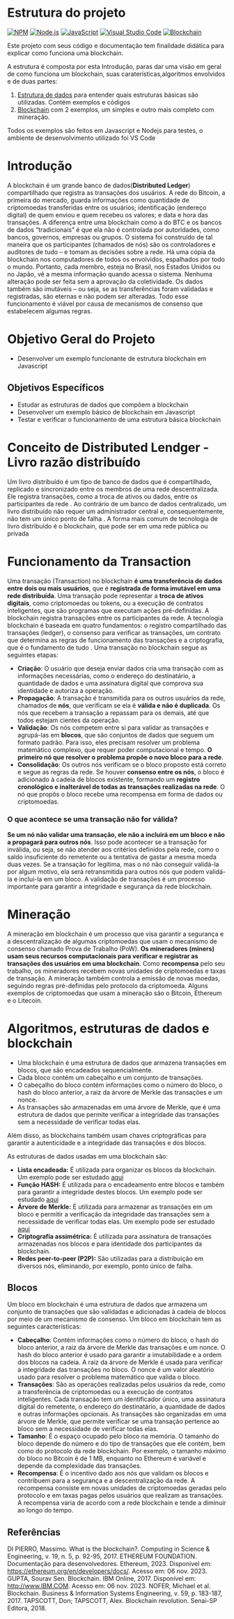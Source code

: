 # Estrutura do projeto

[![NPM](https://img.shields.io/badge/NPM-%23CB3837.svg?style=flat&logo=npm&logoColor=white)](https://img.shields.io/badge/NPM-%23CB3837.svg?style=flat&logo=npm&logoColor=white)
[![Node.js](https://img.shields.io/badge/node.js-6DA55F?style=flat&logo=node.js&logoColor=white)](https://img.shields.io/badge/node.js-6DA55F?style=flat&logo=node.js&logoColor=white)
[![JavaScript](https://img.shields.io/badge/javascript-%23323330.svg?style=flat&logo=javascript&logoColor=%23F7DF1E)](https://img.shields.io/badge/javascript-%23323330.svg?style=flat&logo=javascript&logoColor=%23F7DF1E)
[![Visual Studio Code](https://img.shields.io/badge/Visual%20Studio%20Code-0078d7.svg?style=flat&logo=visual-studio-code&logoColor=white)](https://img.shields.io/badge/Visual%20Studio%20Code-0078d7.svg?style=flat&logo=visual-studio-code&logoColor=white)
[![Blockchain](https://img.shields.io/badge/Blockchain-Technology-000000?style=flat)](https://en.wikipedia.org/wiki/Blockchain)





Este projeto com seus código e documentação tem finalidade didática para explicar como funciona uma blockchain.

A estrutura é composta por esta Introdução, paras dar uma visão em geral de como funciona um blockchain, suas caraterísticas,algoritmos envolvidos e de duas partes:

1. [Estrutura de dados](https://github.com/claulis/blockchain-basic/tree/main/estruturadados/) para entender quais estruturas básicas são utilizadas. Contém exemplos e códigos
2. [Blockchain](https://github.com/claulis/blockchain-basic/tree/main/blockchain) com 2 exemplos, um simples e outro mais completo com mineração.

Todos os exemplos são feitos em Javascript e Nodejs para testes, o ambiente de desenvolvimento utilizado foi VS Code

# Introdução
A blockchain é um grande banco de dados(**Distributed Ledger**) compartilhado que registra as transações dos usuários.
A rede do Bitcoin, a primeira do mercado, guarda informações como quantidade de criptomoedas transferidas entre os usuários; identificação (endereço digital) de quem enviou e quem recebeu os valores; e data e hora das transações. 
A diferença entre uma blockchain como a do BTC e os bancos de dados “tradicionais” é que ela não é controlada por autoridades, como bancos, governos, empresas ou grupos. O sistema foi construído de tal maneira que os participantes (chamados de nós) são os controladores e auditores de tudo – e tomam as decisões sobre a rede. Há uma cópia da blockchain nos computadores de todos os envolvidos, espalhados por todo o mundo. 
Portanto, cada membro, esteja no Brasil, nos Estados Unidos ou no Japão, vê a mesma informação quando acessa o sistema. Nenhuma alteração pode ser feita sem a aprovação da coletividade. Os dados também são imutáveis – ou seja, se as transferências foram validadas e registradas, são eternas e não podem ser alteradas. Todo esse funcionamento é viável por causa de mecanismos de consenso que estabelecem algumas regras.

# Objetivo Geral do Projeto

- Desenvolver um exemplo funcionante de estrutura blockchain em Javascript

## Objetivos Específicos

- Estudar as estruturas de dados que compôem a blockchain
- Desenvolver um exemplo básico de blockchain em Javascript
- Testar e verificar o funcionamento de uma estrutura básica blockchain
   
# Conceito de Distributed Lendger - Livro razão distribuído
Um livro distribuído é um tipo de banco de dados que é compartilhado, replicado e sincronizado entre os membros de uma rede descentralizada. Ele registra transações, como a troca de ativos ou dados, entre os participantes da rede . Ao contrário de um banco de dados centralizado, um livro distribuído não requer um administrador central e, consequentemente, não tem um único ponto de falha . A forma mais comum de tecnologia de livro distribuído é o blockchain, que pode ser em uma rede pública ou privada 

# Funcionamento da Transaction
Uma transação (Transaction) no blockchain **é uma transferência de dados entre dois ou mais usuários**, que é **registrada de forma imutável em uma rede distribuída**. Uma transação pode representar a **troca de ativos digitais**, como criptomoedas ou tokens, ou a execução de contratos inteligentes, que são programas que executam ações pré-definidas. A blockchain registra transações entre os participantes da rede. A tecnologia blockchain é baseada em quatro fundamentos: o registro compartilhado das transações (ledger), o consenso para verificar as transações, um contrato que determina as regras de funcionamento das transações e a criptografia, que é o fundamento de tudo . Uma transação no blockchain segue as seguintes etapas:

- **Criação**: O usuário que deseja enviar dados cria uma transação com as informações necessárias, como o endereço do destinatário, a quantidade de dados e uma assinatura digital que comprova sua identidade e autoriza a operação.
- **Propagação**: A transação é transmitida para os outros usuários da rede, chamados de **nós**, que verificam se ela é **válida e não é duplicada**. Os nós que recebem a transação a repassam para os demais, até que todos estejam cientes da operação.
- **Validação**: Os nós competem entre si para validar as transações e agrupá-las em **blocos**, que são conjuntos de dados que seguem um formato padrão. Para isso, eles precisam resolver um problema matemático complexo, que requer poder computacional e tempo. **O primeiro nó que resolver o problema propõe o novo bloco para a rede**.
- **Consolidação**: Os outros nós verificam se o bloco proposto está correto e segue as regras da rede. Se houver **consenso entre os nós**, o bloco é adicionado à cadeia de blocos existente, formando um **registro cronológico e inalterável de todas as transações realizadas na rede**. O nó que propôs o bloco recebe uma recompensa em forma de dados ou criptomoedas.

### O que acontece se uma transação não for válida?
**Se um nó não validar uma transação, ele não a incluirá em um bloco e não a propagará para outros nós**. Isso pode acontecer se a transação for inválida, ou seja, se não atender aos critérios definidos pela rede, como o saldo insuficiente do remetente ou a tentativa de gastar a mesma moeda duas vezes. Se a transação for legítima, mas o nó não conseguir validá-la por algum motivo, ela será retransmitida para outros nós que podem validá-la e incluí-la em um bloco. A validação de transações é um processo importante para garantir a integridade e segurança da rede blockchain.

# Mineração
A mineração em blockchain é um processo que visa garantir a segurança e a descentralização de algumas criptomoedas que usam o mecanismo de consenso chamado Prova de Trabalho (PoW). **Os mineradores (miners) usam seus recursos computacionais para verificar e registrar as transações dos usuários em uma blockchain**. Como **recompensa** pelo seu trabalho, os mineradores recebem novas unidades de criptomoedas e taxas de transação. A mineração também controla a emissão de novas moedas, seguindo regras pré-definidas pelo protocolo da criptomoeda. Alguns exemplos de criptomoedas que usam a mineração são o Bitcoin, Ethereum e o Litecoin.

# Algoritmos, estruturas de dados e blockchain
- Uma blockchain é uma estrutura de dados que armazena transações em blocos, que são encadeados sequencialmente. 
- Cada bloco contém um cabeçalho e um conjunto de transações. 
- O cabeçalho do bloco contém informações como o número do bloco, o hash do bloco anterior, a raiz da árvore de Merkle das transações e um nonce. 
- As transações são armazenadas em uma árvore de Merkle, que é uma estrutura de dados que permite verificar a integridade das transações sem a necessidade de verificar todas elas. 

Além disso, as blockchains também usam chaves criptográficas para garantir a autenticidade e a integridade das transações e dos blocos.

As estruturas de dados usadas em uma blockchain são:

- **Lista encadeada:** É utilizada para organizar os blocos da blockchain. Um exemplo pode ser estudado [aqui](https://github.com/claulis/blockchain-basic/tree/main/estruturadados/linkedlist) 
- **Função HASH:** É utilizada para o encadeamento entre blocos e também para garantir a integridade destes blocos. Um exemplo pode ser estudado [aqui](https://github.com/claulis/blockchain-basic/tree/main/estruturadados/hash) 
- **Árvore de Merkle:** É utilizada para armazenar as transações em um bloco e permitir a verificação da integridade das transações sem a necessidade de verificar todas elas. Um exemplo pode ser estudado [aqui](https://github.com/claulis/blockchain-basic/tree/main/estruturadados/merkle)
- **Criptografia assimétrica:** É utilizada para assinatura de transações armazenadas nos blocos e para identidade dos participantes da blockchain.
- **Redes peer-to-peer (P2P):** São utilizadas para a distribuição em diversos nós, eliminando, por exemplo, ponto único de falha.

## Blocos
Um bloco em blockchain é uma estrutura de dados que armazena um conjunto de transações que são validadas e adicionadas à cadeia de blocos por meio de um mecanismo de consenso. Um bloco em blockchain tem as seguintes características:

- **Cabeçalho**: Contém informações como o número do bloco, o hash do bloco anterior, a raiz da árvore de Merkle das transações e um nonce. O hash do bloco anterior é usado para garantir a imutabilidade e a ordem dos blocos na cadeia. A raiz da árvore de Merkle é usada para verificar a integridade das transações no bloco. O nonce é um valor aleatório usado para resolver o problema matemático que valida o bloco.
- **Transações**: São as operações realizadas pelos usuários da rede, como a transferência de criptomoedas ou a execução de contratos inteligentes. Cada transação tem um identificador único, uma assinatura digital do remetente, o endereço do destinatário, a quantidade de dados e outras informações opcionais. As transações são organizadas em uma árvore de Merkle, que permite verificar se uma transação pertence ao bloco sem a necessidade de verificar todas elas.
- **Tamanho**: É o espaço ocupado pelo bloco na memória. O tamanho do bloco depende do número e do tipo de transações que ele contém, bem como do protocolo da rede blockchain. Por exemplo, o tamanho máximo do bloco no Bitcoin é de 1 MB, enquanto no Ethereum é variável e depende da complexidade das transações.
- **Recompensa**: É o incentivo dado aos nós que validam os blocos e contribuem para a segurança e a descentralização da rede. A recompensa consiste em novas unidades de criptomoedas geradas pelo protocolo e em taxas pagas pelos usuários que realizam as transações. A recompensa varia de acordo com a rede blockchain e tende a diminuir ao longo do tempo.

## Referências

DI PIERRO, Massimo. What is the blockchain?. Computing in Science & Engineering, v. 19, n. 5, p. 92-95, 2017.
ETHEREUM FOUNDATION. Documentação para desenvolvedores. Ethereum, 2023. Disponível em: https://ethereum.org/en/developers/docs/. Acesso em: 06 nov. 2023.
GUPTA, Sourav Sen. Blockchain. IBM Online, 2017. Disponível em: http://www.IBM.COM. Acesso em: 06 nov. 2023.
NOFER, Michael et al. Blockchain. Business & Information Systems Engineering, v. 59, p. 183-187, 2017.
TAPSCOTT, Don; TAPSCOTT, Alex. Blockchain revolution. Senai-SP Editora, 2018.

















